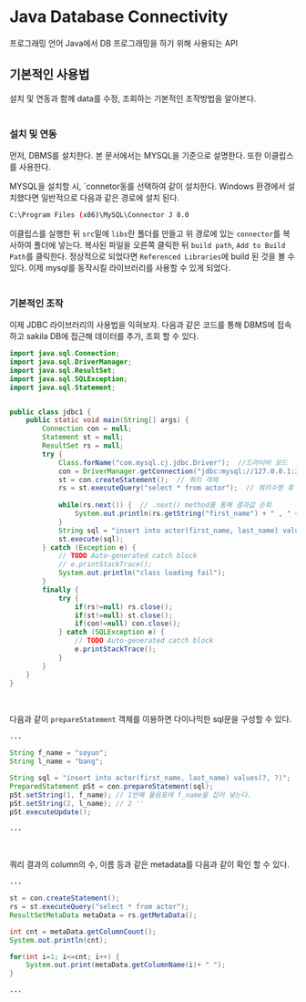 # Java Database Connectivity
프로그래밍 언어 Java에서 DB 프로그래밍을 하기 위해 사용되는 API  


## 기본적인 사용법
설치 및 연동과 함께 data를 수정, 조회하는 기본적인 조작방법을 알아본다.
<br/><br/>

### 설치 및 연동
먼저, DBMS를 설치한다. 본 문서에서는 MYSQL을 기준으로 설명한다. 또한 이클립스를 사용한다.

MYSQL을 설치할 시, `connetor동를 선택하여 같이 설치한다. Windows 환경에서 설치했다면 일반적으로 다음과 같은 경로에 설치 된다. 
```bash
C:\Program Files (x86)\MySQL\Connector J 8.0
```

이클립스를 실행한 뒤 `src`밑에 `libs`란 폴더를 만들고 위 경로에 있는 `connector`를 복사하여 폴더에 넣는다. 복사된 파일을 오른쪽 클릭한 뒤 `build path`, `Add to Build Path`를 클릭한다. 정상적으로 되었다면 `Referenced Libraries`에 build 된 것을 볼 수 있다. 이제 mysql를 동작시킬 라이브러리를 사용할 수 있게 되었다.  
<br/>

### 기본적인 조작
이제 JDBC 라이브러리의 사용법을 익혀보자. 다음과 같은 코드를 통해 DBMS에 접속하고 sakila DB에 접근해 데이터를 추가, 조회 할 수 있다.
```java
import java.sql.Connection;
import java.sql.DriverManager;
import java.sql.ResultSet;
import java.sql.SQLException;
import java.sql.Statement;


public class jdbc1 {
	public static void main(String[] args) {
		Connection con = null;
		Statement st = null;
		ResultSet rs = null;
		try {
			Class.forName("com.mysql.cj.jdbc.Driver");  //드라이버 로드
			con = DriverManager.getConnection("jdbc:mysql://127.0.0.1:3306/sakila?serverTimezone=UTC&useUniCode=yes&characterEncoding=UTF-8","root","root123!");  // MYSQL DBMS의 sakila DB에 접속. 이 예제에서는 DBMS의 아이디 root, 비밀번호 root123
			st = con.createStatement();  // 쿼리 객체
			rs = st.executeQuery("select * from actor");  // 쿼리수행 후 결과 받기
			
			while(rs.next()) {  // .next() method를 통해 결과값 순회
				System.out.println(rs.getString("first_name") + " , " +rs.getInt("actor_id"));
			}
			String sql = "insert into actor(first_name, last_name) values('SOYUN', 'BBANG')";
			st.execute(sql);
		} catch (Exception e) {
			// TODO Auto-generated catch block
			// e.printStackTrace();
			System.out.println("class loading fail");
		}
		finally {
			try {
				if(rs!=null) rs.close();
				if(st!=null) st.close();
				if(con!=null) con.close();
			} catch (SQLException e) {
				// TODO Auto-generated catch block
				e.printStackTrace();
			}
		}
	}
}

```
<br/>

다음과 같이 `prepareStatement` 객체를 이용하면 다이나믹한 sql문을 구성할 수 있다. 

```java
...

String f_name = "soyun";
String l_name = "bang";

String sql = "insert into actor(first_name, last_name) values(?, ?)";
PreparedStatement pSt = con.prepareStatement(sql);
pSt.setString(1, f_name); // 1번째 물음표에 f_name을 집어 넣는다.
pSt.setString(2, l_name); // 2 ''
pSt.executeUpdate();

...
```
<br/>

쿼리 결과의 column의 수, 이름 등과 같은 metadata를 다음과 같이 확인 할 수 있다.
```java
...

st = con.createStatement();
rs = st.executeQuery("select * from actor");
ResultSetMetaData metaData = rs.getMetaData();

int cnt = metaData.getColumnCount();
System.out.println(cnt);

for(int i=1; i<=cnt; i++) {
	System.out.print(metaData.getColumnName(i)+ " ");
}

...
```
<br/>
